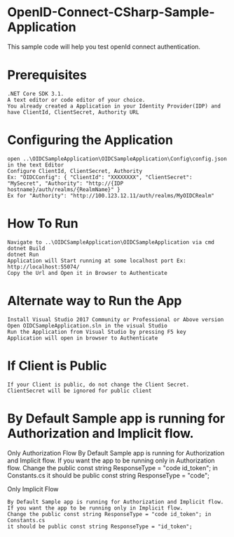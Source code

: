 # OpenID-Connect-CSharp-Sample-Application
This sample code will help you test openId connect authentication.

# Prerequisites
    .NET Core SDK 3.1.
    A text editor or code editor of your choice.
    You already created a Application in your Identity Provider(IDP) and have ClientId, ClientSecret, Authority URL
    
# Configuring the Application
    open ..\OIDCSampleApplication\OIDCSampleApplication\Config\config.json in the text Editor
    Configure ClientId, ClientSecret, Authority
    Ex: "OIDCConfig": { "ClientId": "XXXXXXXX", "ClientSecret": "MySecret", "Authority": "http://{IDP hostname}/auth/realms/{RealmName}" }
    Ex for "Authority": "http://100.123.12.11/auth/realms/MyOIDCRealm"

# How To Run
    Navigate to ..\OIDCSampleApplication\OIDCSampleApplication via cmd
    dotnet Build
    dotnet Run
    Application will Start running at some localhost port Ex: http://localhost:55074/
    Copy the Url and Open it in Browser to Authenticate

# Alternate way to Run the App
    Install Visual Studio 2017 Community or Professional or Above version
    Open OIDCSampleApplication.sln in the visual Studio
    Run the Application from Visual Studio by pressing F5 key
    Application will open in browser to Authenticate
    
# If Client is Public
    If your Client is public, do not change the Client Secret.
    ClientSecret will be ignored for public client

# By Default Sample app is running for Authorization and Implicit flow.

Only Authorization Flow
    By Default Sample app is running for Authorization and Implicit flow.
    If you want the app to be running only in Authorization flow.
    Change the public const string ResponseType = "code id_token"; in Constants.cs
    it should be public const string ResponseType = "code";

Only Implicit Flow

    By Default Sample app is running for Authorization and Implicit flow.
    If you want the app to be running only in Implicit flow.
    Change the public const string ResponseType = "code id_token"; in Constants.cs
    it should be public const string ResponseType = "id_token";

